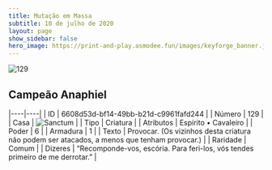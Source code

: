 ```yaml
---
title: Mutação em Massa
subtitle: 10 de julho de 2020
layout: page
show_sidebar: false
hero_image: https://print-and-play.asmodee.fun/images/keyforge_banner.jpg
---
```


![129](https://cdn.keyforgegame.com/media/card_front/pt/479_129_FR9V84W6X65C_pt.png)

## Campeão Anaphiel

|----|----|
| ID | 6608d53d-bf14-49bb-b21d-c9961fafd244 |
| Número | 129 |
| Casa | ![Sanctum](https://archonarcana.com/images/thumb/c/c7/Sanctum.png/22px-Sanctum.png "Santuário") |
| Tipo | Criatura |
| Atributos | Espírito • Cavaleiro |
| Poder | 6 |
| Armadura | 1 |
| Texto | Provocar. (Os vizinhos desta criatura não podem ser atacados, a menos que tenham provocar.) |
| Raridade | Comum |
| Dizeres | “Recomponde-vos, escória. Para feri-los,   vós tendes primeiro de me derrotar.” |
